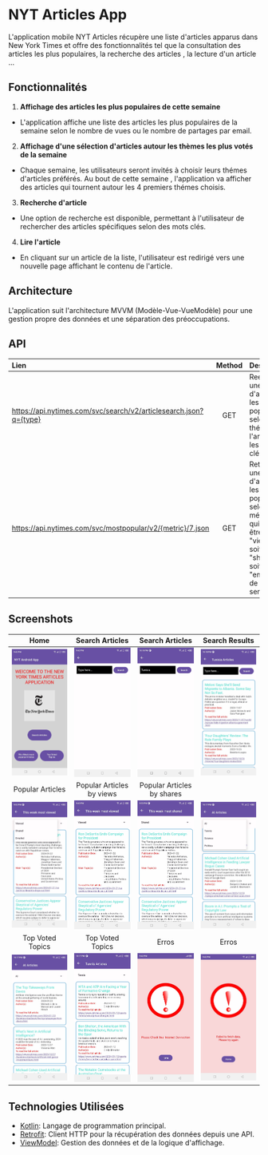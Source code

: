 
# NYT Articles App

L'application mobile NYT Articles récupère une liste d'articles apparus dans New York Times et offre des fonctionnalités tel que la consultation des articles les plus populaires, la recherche des articles , la lecture d'un article ...

## Fonctionnalités
1. **Affichage des articles les plus populaires de cette semaine**
- L'application affiche une liste des articles les plus populaires de la semaine selon le nombre de vues ou le nombre de partages par email.

2. **Affichage d'une sélection d'articles autour les thèmes les plus votés de la semaine**
- Chaque semaine, les utilisateurs seront invités à choisir leurs thémes d'articles préférés. Au bout de cette semaine , l'application va afficher des articles qui tournent autour les 4 premiers thémes choisis.

3. **Recherche d'article**
- Une option de recherche est disponible, permettant à l'utilisateur de rechercher des articles spécifiques selon des mots clés.

4. **Lire l'article**
- En cliquant sur un article de la liste, l'utilisateur est redirigé vers une nouvelle page affichant le contenu de l'article.


## Architecture

L'application suit l'architecture MVVM (Modèle-Vue-VueModèle) pour une gestion propre des données et une séparation des préoccupations.

## API
|        Lien       | Method |                                         Description                                        |
|:---------------------|:------:|:------------------------------------------------------------------------------------------|
| https://api.nytimes.com/svc/search/v2/articlesearch.json?q={type}    |  GET  | Reetourne une liste d'articles les plus populaires selon le théme de l'article ou les mots clés                                        |
| https://api.nytimes.com/svc/mostpopular/v2/{metric}/7.json        |  GET  | Retourne une liste d'articles les plus populaires selon la métrique qui peut être soit "viewed" soit "shared" soit "emailed" de cette semaine.                                       |

## Screenshots


|Home| Search Articles | Search Articles | Search Results| 
:-------------------------:|:-------------------------:|:-------------------------:|:-------------------------:|
| ![Home](/Screenshots/12.jpg) | ![Search](/Screenshots/2.jpg) | ![Search Articles](/Screenshots/15.jpg) |![Search Results](/Screenshots/8.jpg) | 
|Popular Articles| Popular Articles by views| Popular Articles by shares| | Top Voted Topics | 
| ![Popular Articles](/Screenshots/10.jpg) | ![Popular Articles by views](/Screenshots/19.jpg) | ![Popular Articles by shares](/Screenshots/11.jpg)|![Top Voted Topics](/Screenshots/1.jpg)| 
|Top Voted Topics| Top Voted Topics | Erros | Erros| 
| ![Top Voted Topics](/Screenshots/14.jpg) | ![Top Voted Topics](/Screenshots/9.jpg) | ![Erros](/Screenshots/5.jpg) |![Erros](/Screenshots/16.jpg) | |




## Technologies Utilisées

- [Kotlin](https://kotlinlang.org/): Langage de programmation principal.
- [Retrofit](https://square.github.io/retrofit/): Client HTTP pour la récupération des données depuis une API.
- [ViewModel](https://developer.android.com/topic/libraries/architecture/viewmodel): Gestion des données et de la logique d'affichage.

